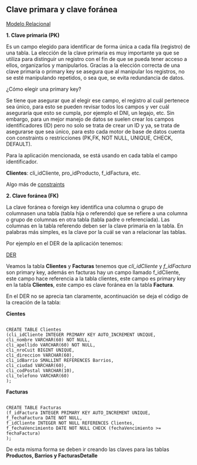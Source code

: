 ## Clave primara y clave foránea		
 		
[Modelo Relacional](http://4.bp.blogspot.com/-tUwf6nU-FLM/UWzga4Ymt7I/AAAAAAAAAIg/8R8GNhcOej8/s1600/propiedades+entidad+relacion.png)
		
**1. Clave primaria (PK)**		
 
Es un campo elegido para identificar de forma única a cada fila (registro) de una tabla. La elección de la clave primaria es muy          importante ya que se utiliza para distinguir un registro con el fin de que se pueda  tener acceso a ellos, organizarlos y manipularlos.
Gracias a la elección correcta de una  clave primaria o primary key se asegura que al manipular los registros, no se esté manipulando     repetidos, o sea que, se evita redundancia de datos. 
  
¿Cómo elegir una primary key?

Se tiene que asegurar que al elegir ese campo, el registro al cuál pertenece sea único, para esto se pueden revisar todos los campos y ver cuál aseguraría que esto se cumpla, por ejemplo el DNI, un legajo, etc. Sin embargo, para un mejor manejo de datos se suelen crear los campos identificadores (ID) pero no solo se trata de crear un ID y ya, se trata de asegurarse que sea único, para esto cada motor de base de datos cuenta con constraints o restricciones (PK,FK, NOT NULL, UNIQUE, CHECK, DEFAULT).

Para la aplicación mencionada, se está usando en cada tabla el campo identificador.

**Clientes**: cli_idCliente, pro_idProducto, f_idFactura, etc.

Algo más de [constraints](http://www.1keydata.com/es/sql/sql-constraint.php)
 		
**2. Clave foránea (FK)**		
		
La clave foránea o foreign key identifica una columna o grupo de columnasen una tabla (tabla hija o referendo) que se refiere a una columna o grupo de columnas en otra tabla (tabla padre o referenciada). Las columnas en la tabla referendo deben ser la clave primaria en la tabla. En palabras más simples, es la clave por la cuál se van a relacionar las tablas.

Por ejemplo en el DER de la aplicación tenemos:

[DER](https://github.com/Eri02/intro-a-base-de-datos-relacional/blob/gh-pages/BDPTFDER.png)

Veamos la tabla **Clientes** y **Facturas** tenemos que _cli_idCliente_ y _f_idFactura_ son primary key, además en facturas hay un campo llamado f_idCliente, este campo hace referencia a la tabla clientes, este campo es primary key en la tabla **Clientes**, este campo es clave foránea en la tabla **Factura**.

En el DER no se aprecia tan claramente, acontinuación se deja el código de la creación de la tabla:

**Cientes**

```

CREATE TABLE Clientes
(cli_idCliente INTEGER PRIMARY KEY AUTO_INCREMENT UNIQUE,
cli_nombre VARCHAR(60) NOT NULL,
cli_apellido VARCHAR(60) NOT NULL,
cli_nroCuit BIGINT UNIQUE,
cli_direccion VARCHAR(60),
cli_idBarrio SMALLINT REFERENCES Barrios,
cli_ciudad VARCHAR(60),
cli_codPostal VARCHAR(10),
cli_telefono VARCHAR(60)
);

```

**Facturas**

```

CREATE TABLE Facturas
(f_idFactura INTEGER PRIMARY KEY AUTO_INCREMENT UNIQUE,
f_fechaFactura DATE NOT NULL,
f_idCliente INTEGER NOT NULL REFERENCES Clientes,
f_fechaVencimiento DATE NOT NULL CHECK (fechaVencimiento >= fechaFactura)
);

```

De esta misma forma se deben ir creando las claves para las tablas **Productos, Barrios y FacturasDetalle**
